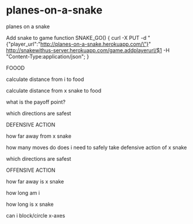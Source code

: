 planes-on-a-snake
=================

planes on a snake


Add snake to game
function SNAKE_GO() { curl -X PUT -d "{\"player_url\":\"http://planes-on-a-snake.herokuapp.com/\"}" http://snakewithus-server.herokuapp.com/game.addplayerurl/$1 -H "Content-Type:application/json"; }

FOOOD

calculate distance from i to food

calculate distance from x snake to food

what is the payoff point?

which directions are safest


DEFENSIVE ACTION

how far away from x snake

how many moves do does i need to safely take defensive action of x snake

which directions are safest


OFFENSIVE ACTION

how far away is x snake

how long am i

how long is x snake

can i block/circle x-axes
